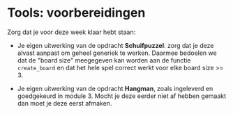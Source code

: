 # Tools: voorbereidingen

Zorg dat je voor deze week klaar hebt staan:

- Je eigen uitwerking van de opdracht **Schuifpuzzel**: zorg dat je deze alvast aanpast om geheel generiek te werken. Daarmee bedoelen we dat de "board size" meegegeven kan worden aan de functie `create_board` en dat het hele spel correct werkt voor elke board size >= 3.

- Je eigen uitwerking van de opdracht **Hangman**, zoals ingeleverd en goedgekeurd in module 3. Mocht je deze eerder niet af hebben gemaakt dan moet je deze eerst afmaken.
